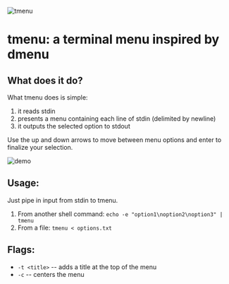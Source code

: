 ![tmenu](https://github.com/jassummisko/tmenu/blob/master/img/logo.png)

# tmenu: a terminal menu inspired by dmenu

## What does it do?

What tmenu does is simple:
1. it reads stdin
2. presents a menu containing each line of stdin (delimited by newline)
3. it outputs the selected option to stdout

Use the up and down arrows to move between menu options and enter to finalize your selection.

![demo](https://github.com/jassummisko/tmenu/blob/master/img/demo.gif)

## Usage:
Just pipe in input from stdin to tmenu.
1. From another shell command: `echo -e "option1\noption2\noption3" | tmenu`
2. From a file: `tmenu < options.txt` 

## Flags:
- `-t <title>` -- adds a title at the top of the menu
- `-c` -- centers the menu